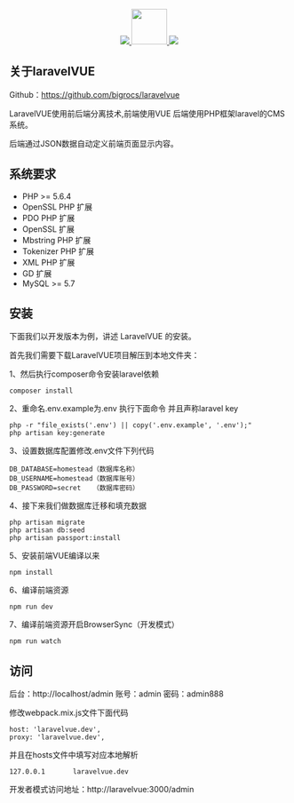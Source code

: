 <p align="center">
    <a href="https://github.com/laravel/laravel">
        <img src="https://laravel.com/assets/img/components/logo-laravel.svg">
    </a>
    <a href="https://github.com/vuejs/vue">
        <img width="64" src="https://vuejs.org/images/logo.png">
    </a>
    <a href="https://saucelabs.com/u/vuejs">
        <img src="https://saucelabs.com/browser-matrix/vuejs.svg">
    </a>
</p>


## 关于laravelVUE
Github：https://github.com/bigrocs/laravelvue

LaravelVUE使用前后端分离技术,前端使用VUE 后端使用PHP框架laravel的CMS系统。

后端通过JSON数据自动定义前端页面显示内容。


## 系统要求

- PHP >= 5.6.4
- OpenSSL PHP 扩展
- PDO PHP 扩展
- OpenSSL 扩展
- Mbstring PHP 扩展
- Tokenizer PHP 扩展
- XML PHP 扩展
- GD 扩展
- MySQL >= 5.7

## 安装
下面我们以开发版本为例，讲述 LaravelVUE 的安装。

首先我们需要下载LaravelVUE项目解压到本地文件夹：

1、然后执行composer命令安装laravel依赖
```
composer install
```
2、重命名.env.example为.env 执行下面命令 并且声称laravel key
```
php -r "file_exists('.env') || copy('.env.example', '.env');"
php artisan key:generate
```
3、设置数据库配置修改.env文件下列代码
```
DB_DATABASE=homestead（数据库名称）
DB_USERNAME=homestead（数据库账号）
DB_PASSWORD=secret   （数据库密码）
```
4、接下来我们做数据库迁移和填充数据
```
php artisan migrate
php artisan db:seed
php artisan passport:install
```
5、安装前端VUE编译以来
```
npm install
```
6、编译前端资源
```
npm run dev
```
7、编译前端资源开启BrowserSync（开发模式）
```
npm run watch
```
## 访问
后台：http://localhost/admin 账号：admin 密码：admin888

修改webpack.mix.js文件下面代码
```
host: 'laravelvue.dev',
proxy: 'laravelvue.dev',
```
并且在hosts文件中填写对应本地解析
```
127.0.0.1       laravelvue.dev
```
开发者模式访问地址：http://laravelvue:3000/admin
